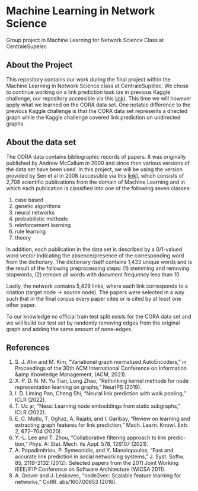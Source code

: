 # Machine Learning in Network Science
Group project in Machine Learning for Network Science Class at CentraleSupelec

## About the Project

This repository contains our work during the final project within the Machine Learning in Network Science class at CentraleSupélec. We chose to continue working on a link prediction task (as in previous Kaggle challenge, our repository accessible via this [link](https://github.com/lassefschmidt/Network-Science_Challenge)). This time we will however apply what we learned on the CORA data set. One notable difference to the previous Kaggle challenge is that the CORA data set represents a directed graph while the Kaggle challenge covered link prediction on undirected graphs.

## About the data set
The CORA data contains bibliographic records of papers. It was originally published by Andrew McCallum in 2000 and since then various versions of the data set have been used. In this project, we will be using the version provided by Sen et al in 2008 (accessible via this [link](https://linqs.org/datasets/#cora)), which consists of 2,708 scientific publications from the domain of Machine Learning and in which each publication is classified into one of the following seven classes:
1. case based
2. genetic algorithms
3. neural networks
4. probabilistic methods
5. reinforcement learning
6. rule learning
7. theory

In addition, each publication in the data set is described by a 0/1-valued word vector indicating the absence/presence of the corresponding word from the dictionary. The dictionary itself contains 1,433 unique words and is the result of the following preprocessing steps: (1) stemming and removing stopwords, (2) remove all words with document frequency less than 10.

Lastly, the network contains 5,429 links, where each link corresponds to a citation (target node -> source node). The papers were selected in a way such that in the final corpus every paper cites or is cited by at least one other paper.

To our knowledge no official train test split exists for the CORA data set and we will build our test set by randomly removing edges from the original graph and adding the same amount of none-edges.

## References
1. S. J. Ahn and M. Kim, “Variational graph normalized AutoEncoders,” in
Proceedings of the 30th ACM International Conference on Information
&amp Knowledge Management, (ACM, 2021).
2. X. P. D. N. M. Yu Tian, Long Zhao, “Rethinking kernel methods for node
representation learning on graphs,” NeurIPS (2019).
3. I. D. Liming Pan, Cheng Shi, “Neural link prediction with walk pooling,”
ICLR (2022).
4. T. Uc ̧ar, “Ness: Learning node embeddings from static subgraphs,”
ICLR (2022).
5. E. C. Mutlu, T. Oghaz, A. Rajabi, and I. Garibay, “Review on learning
and extracting graph features for link prediction,” Mach. Learn. Knowl.
Extr. 2, 672–704 (2020).
6. Y.-L. Lee and T. Zhou, “Collaborative filtering approach to link predic-
tion,” Phys. A: Stat. Mech. its Appl. 578, 126107 (2021).
7. A. Papadimitriou, P. Symeonidis, and Y. Manolopoulos, “Fast and
accurate link prediction in social networking systems,” J. Syst. Softw.
85, 2119–2132 (2012). Selected papers from the 2011 Joint Working
IEEE/IFIP Conference on Software Architecture (WICSA 2011).
8. A. Grover and J. Leskovec, “node2vec: Scalable feature learning for
networks,” CoRR. abs/1607.00653 (2016).
